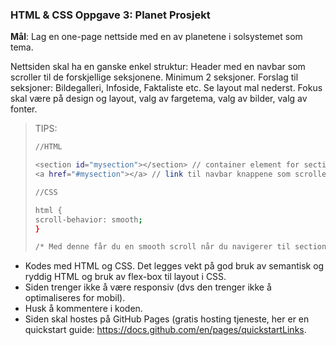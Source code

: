 ### HTML &amp; CSS Oppgave 3: Planet Prosjekt

**Mål**: Lag en one-page nettside med en av planetene i solsystemet som tema.

Nettsiden skal ha en ganske enkel struktur: Header med en navbar som scroller til de forskjellige seksjonene. Minimum 2 seksjoner.  Forslag til seksjoner: Bildegalleri, Infoside, Faktaliste etc. Se layout mal nederst.
Fokus skal være på design og layout, valg av fargetema, valg av bilder, valg av fonter.


> TIPS:
> 
> ``` sh
> //HTML
> 
> <section id="mysection"></section> // container element for section
> <a href="#mysection"></a> // link til navbar knappene som scroller til section
>
> //CSS
> 
> html {
> scroll-behavior: smooth;
> }
> 
> /* Med denne får du en smooth scroll når du navigerer til section */
> ```
>
* Kodes med HTML og CSS. Det legges vekt på god bruk av semantisk og ryddig HTML og bruk av flex-box til layout i CSS.
* Siden trenger ikke å være responsiv (dvs den trenger ikke å optimaliseres for mobil).
* Husk å kommentere i koden.
* Siden skal hostes på GitHub Pages (gratis hosting tjeneste, her er en quickstart guide: https://docs.github.com/en/pages/quickstartLinks.
